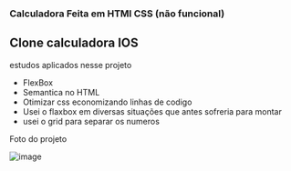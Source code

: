 
### Calculadora Feita em HTMl CSS (não funcional)

## Clone calculadora IOS

estudos aplicados nesse projeto
+ FlexBox 
+ Semantica no HTML
+ Otimizar css economizando linhas de codigo
+ Usei o flaxbox em diversas situações que antes sofreria para montar
+ usei o grid para separar os numeros

Foto do projeto 

![image](https://user-images.githubusercontent.com/83782001/197244677-2c2b3776-c241-4bbf-b6a0-8644145211c0.png)
